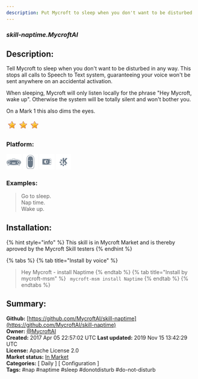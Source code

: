 ```yaml
---
description: Put Mycroft to sleep when you don't want to be disturbed
---
```


### _skill-naptime.MycroftAI_  
## Description:  
Tell Mycroft to sleep when you don't want to be disturbed in any way.
This stops all calls to Speech to Text system, guaranteeing your voice won't
be sent anywhere on an accidental activation.

When sleeping, Mycroft will only listen locally for the phrase "Hey Mycroft,
wake up". Otherwise the system will be totally silent and won't bother you.

On a Mark 1 this also dims the eyes.  
  
![](../.gitbook/assets/star.png)![](../.gitbook/assets/star.png)![](../.gitbook/assets/star.png)  
  
### Platform:  
 ![Mark I](../.gitbook/assets/mark-1-icon.png)  ![Mark II](../.gitbook/assets/mark-2-icon.png)  ![Picroft](../.gitbook/assets/picroft-icon.png)  ![plasmoid](../.gitbook/assets/kde.png)   
### Examples:  
> Go to sleep.  
> Nap time.  
> Wake up.  
  
## Installation:  
{% hint style="info" %}
This skill is in Mycroft Market and is thereby aproved by the Mycroft Skill testers
{% endhint %}
    
{% tabs %}
{% tab title="Install by voice" %}
> Hey Mycroft - install Naptime
{% endtab %}
  {% tab title="Install by mycroft-msm" %}
``` mycroft-msm install Naptime```
{% endtab %}
  {% endtabs %}
    
## Summary:  
**Github:** [https://github.com/MycroftAI/skill-naptime](https://github.com/MycroftAI/skill-naptime)  
**Owner:** [@MycroftAI](https://github.com/MycroftAI)  
**Created:** 2017 Apr 05 22:57:02 UTC  **Last updated:** 2019 Nov 15 13:42:29 UTC  
**License:** Apache License 2.0  
**Market status:** [In Market](https://market.mycroft.ai/skill/mycroft-naptime)  
**Categories:** [ Daily ] [ Configuration ]   
**Tags:** \#nap \#naptime \#sleep \#donotdisturb \#do-not-disturb   
